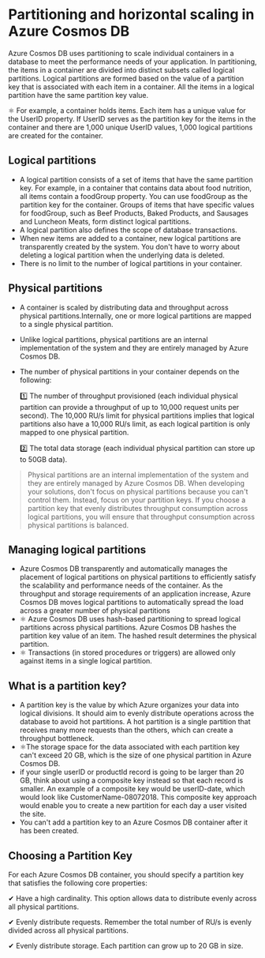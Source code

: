 # Partitioning and horizontal scaling in Azure Cosmos DB
Azure Cosmos DB uses partitioning to scale individual containers in a database to meet the performance needs of your application. 
In partitioning, the items in a container are divided into distinct subsets called logical partitions. 
Logical partitions are formed based on the value of a partition key that is associated with each item in a container. 
All the items in a logical partition have the same partition key value.

⚛️ For example, a container holds items. Each item has a unique value for the UserID property. 
If UserID serves as the partition key for the items in the container and there are 1,000 unique UserID values, 1,000 logical partitions are created for the container.

## Logical partitions
- A logical partition consists of a set of items that have the same partition key. For example, in a container that contains data about food nutrition, all items contain a foodGroup property. You can use foodGroup as the partition key for the container. 
  Groups of items that have specific values for foodGroup, such as Beef Products, Baked Products, and Sausages and Luncheon Meats, form distinct logical partitions.
- A logical partition also defines the scope of database transactions.
- When new items are added to a container, new logical partitions are transparently created by the system. You don't have to worry about deleting a logical partition when the underlying data is deleted.
- There is no limit to the number of logical partitions in your container.

## Physical partitions
- A container is scaled by distributing data and throughput across physical partitions.Internally, one or more logical partitions are mapped to a single physical partition.
- Unlike logical partitions, physical partitions are an internal implementation of the system and they are entirely managed by Azure Cosmos DB.
- The number of physical partitions in your container depends on the following:
 
     1️⃣ The number of throughput provisioned (each individual physical partition can provide a throughput of up to 10,000 request units per second). The 10,000 RU/s limit for physical partitions implies that logical partitions also have a 10,000 RU/s limit, as each logical partition is only mapped to one physical partition.

     2️⃣ The total data storage (each individual physical partition can store up to 50GB data).
     
     
>Physical partitions are an internal implementation of the system and they are entirely managed by Azure Cosmos DB. When developing your solutions, don't focus on physical partitions because you can't control them. Instead, focus on your partition keys. If you choose a partition key that evenly distributes throughput consumption across logical partitions, you will ensure that throughput consumption across physical partitions is balanced.

## Managing logical partitions
- Azure Cosmos DB transparently and automatically manages the placement of logical partitions on physical partitions to efficiently satisfy the scalability and performance needs of the container. As the throughput and storage requirements of an application increase, Azure Cosmos DB moves logical partitions to automatically spread the load across a greater number of physical partitions
- ⚛️ Azure Cosmos DB uses hash-based partitioning to spread logical partitions across physical partitions. 
  Azure Cosmos DB hashes the partition key value of an item. The hashed result determines the physical partition.
- ⚛️ Transactions (in stored procedures or triggers) are allowed only against items in a single logical partition.

## What is a partition key?
- A partition key is the value by which Azure organizes your data into logical divisions. It should aim to evenly distribute operations across the database to avoid hot partitions. A hot partition is a single partition that receives many more requests than the others, which can create a throughput bottleneck.
- ⚛️The storage space for the data associated with each partition key can't exceed 20 GB, which is the size of one physical partition in Azure Cosmos DB. 
- if your single userID or productId record is going to be larger than 20 GB, think about using a composite key instead so that each record is smaller. An example of a composite key would be userID-date, which would look like CustomerName-08072018. This composite key approach would enable you to create a new partition for each day a user visited the site.
- You can't add a partition key to an Azure Cosmos DB container after it has been created.

##  Choosing a Partition Key
For each Azure Cosmos DB container, you should specify a partition key that satisfies the following core properties:

✔ Have a high cardinality. This option allows data to distribute evenly across all physical partitions.

✔ Evenly distribute requests. Remember the total number of RU/s is evenly divided across all physical partitions.

✔ Evenly distribute storage. Each partition can grow up to 20 GB in size.
